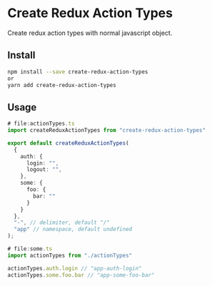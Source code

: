 # Create Redux Action Types

Create redux action types with normal javascript object.


## Install

```bash
npm install --save create-redux-action-types
or 
yarn add create-redux-action-types
```

## Usage

```ts
# file:actionTypes.ts
import createReduxActionTypes from "create-redux-action-types"

export default createReduxActionTypes(
  {
    auth: {
      login: "",
      logout: "",
    },
    some: {
      foo: {
        bar: ""
      }
    }
  },
  "-", // delimiter, default "/"
  "app" // namespace, default undefined
);


```

```ts
# file:some.ts
import actionTypes from "./actionTypes"

actionTypes.auth.login // "app-auth-login"
actionTypes.some.foo.bar // "app-some-foo-bar"
```
